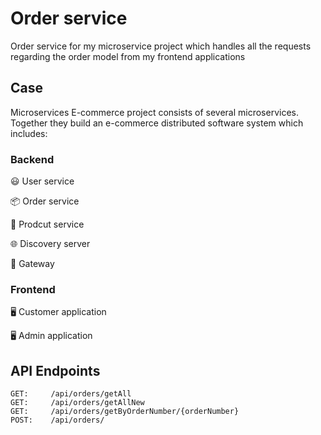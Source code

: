 # Order service
Order service for my microservice project which handles all the requests regarding the order model from my frontend applications

## Case
Microservices E-commerce project consists of several microservices. Together they build an e-commerce distributed software system which includes:

### Backend
😃 User service

📦 Order service

🏬 Prodcut service

🌐 Discovery server

🔀 Gateway 

### Frontend
🖥️ Customer application

🖥️ Admin application
## API Endpoints
```
GET:     /api/orders/getAll
GET:     /api/orders/getAllNew
GET:     /api/orders/getByOrderNumber/{orderNumber}
POST:    /api/orders/
```

